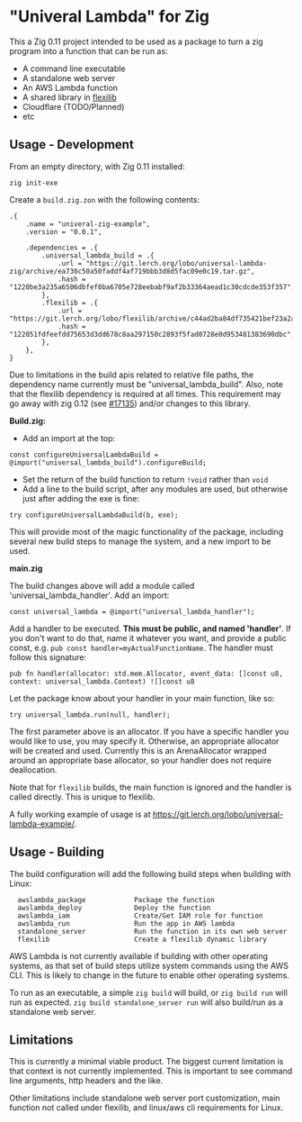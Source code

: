 "Univeral Lambda" for Zig
=========================

This a Zig 0.11 project intended to be used as a package to turn a zig program
into a function that can be run as:

* A command line executable
* A standalone web server
* An AWS Lambda function
* A shared library in [flexilib](https://git.lerch.org/lobo/FlexiLib)
* Cloudflare (TODO/Planned)
* etc

Usage - Development
-------------------

From an empty directory, with Zig 0.11 installed:

`zig init-exe`


Create a `build.zig.zon` with the following contents:

```
.{
    .name = "univeral-zig-example",
    .version = "0.0.1",

    .dependencies = .{
        .universal_lambda_build = .{
            .url = "https://git.lerch.org/lobo/universal-lambda-zig/archive/ea730c50a50faddf4af719bbb3d8d5fac09e0c19.tar.gz",
            .hash = "1220be3a235a6506dbfef0ba6705e728eebabf9af2b33364aead1c30cdcde353f357",
        },
        .flexilib = .{
            .url = "https://git.lerch.org/lobo/flexilib/archive/c44ad2ba84df735421bef23a2ad612968fb50f06.tar.gz",
            .hash = "122051fdfeefdd75653d3dd678c8aa297150c2893f5fad0728e0d953481383690dbc",
        },
    },
}
```

Due to limitations in the build apis related to relative file paths, the
dependency name currently must be "universal_lambda_build". Also, note that
the flexilib dependency is required at all times. This requirement may go away
with zig 0.12 (see [#17135](https://github.com/ziglang/zig/issues/17135))
and/or changes to this library.

**Build.zig:**

* Add an import at the top:

```zig
const configureUniversalLambdaBuild = @import("universal_lambda_build").configureBuild;
```

* Set the return of the build function to return `!void` rather than `void`
* Add a line to the build script, after any modules are used, but otherwise just
  after adding the exe is fine:

```zig
try configureUniversalLambdaBuild(b, exe);
```

This will provide most of the magic functionality of the package, including
several new build steps to manage the system, and a new import to be used.

**main.zig**

The build changes above will add a module called 'universal_lambda_handler'.
Add an import:

```zig
const universal_lambda = @import("universal_lambda_handler");
```

Add a handler to be executed. **This must be public, and named 'handler'**.
If you don't want to do that, name it whatever you want, and provide a public
const, e.g. `pub const handler=myActualFunctionName`. The handler must
follow this signature:

```zig
pub fn handler(allocator: std.mem.Allocator, event_data: []const u8, context: universal_lambda.Context) ![]const u8
```

Let the package know about your handler in your main function, like so:

```zig
try universal_lambda.run(null, handler);
```

The first parameter above is an allocator. If you have a specific handler you
would like to use, you may specify it. Otherwise, an appropriate allocator
will be created and used. Currently this is an ArenaAllocator wrapped around
an appropriate base allocator, so your handler does not require deallocation.

Note that for `flexilib` builds, the main function is ignored and the handler
is called directly. This is unique to flexilib.

A fully working example of usage is at https://git.lerch.org/lobo/universal-lambda-example/.


Usage - Building
----------------

The build configuration will add the following build steps when building with
Linux:

```
  awslambda_package            Package the function
  awslambda_deploy             Deploy the function
  awslambda_iam                Create/Get IAM role for function
  awslambda_run                Run the app in AWS lambda
  standalone_server            Run the function in its own web server
  flexilib                     Create a flexilib dynamic library
```

AWS Lambda is not currently available if building with other operating systems,
as that set of build steps utilize system commands using the AWS CLI. This is
likely to change in the future to enable other operating systems.

To run as an executable, a simple `zig build` will build, or `zig build run`
will run as expected. `zig build standalone_server run` will also build/run
as a standalone web server.

Limitations
-----------

This is currently a minimal viable product. The biggest current limitation
is that context is not currently implemented. This is important to see
command line arguments, http headers and the like.

Other limitations include standalone web server port customization, main
function not called under flexilib, and linux/aws cli requirements for Linux.
